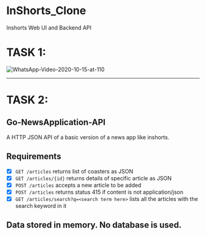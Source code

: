 # InShorts_Clone
Inshorts Web UI and Backend API


# TASK 1: 

![WhatsApp-Video-2020-10-15-at-110](https://user-images.githubusercontent.com/45727065/96082820-8fe87380-0ed9-11eb-9613-87cd9709723a.gif)
___
 
# TASK 2: 
## Go-NewsApplication-API

A HTTP JSON API of a basic version of a news app like inshorts.

## Requirements
* [x] `GET /articles` returns list of coasters as JSON
* [x] `GET /articles/{id}` returns details of specific article as JSON
* [x] `POST /articles` accepts a new article to be added
* [x] `POST /articles` returns status 415 if content is not application/json
* [x] `GET /articles/search?q=<search term here>` lists all the articles with the search keyword in it
 
 Data stored in memory. No database is used.
 ---
